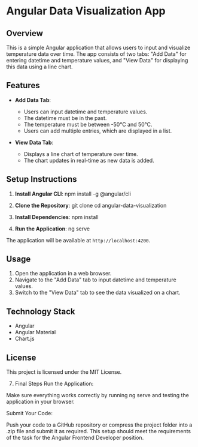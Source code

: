 # Angular Data Visualization App

## Overview

This is a simple Angular application that allows users to input and visualize temperature data over time. The app consists of two tabs: "Add Data" for entering datetime and temperature values, and "View Data" for displaying this data using a line chart.

## Features

- **Add Data Tab**: 
  - Users can input datetime and temperature values.
  - The datetime must be in the past.
  - The temperature must be between -50°C and 50°C.
  - Users can add multiple entries, which are displayed in a list.

- **View Data Tab**:
  - Displays a line chart of temperature over time.
  - The chart updates in real-time as new data is added.

## Setup Instructions

1. **Install Angular CLI**: 
npm install -g @angular/cli

2. **Clone the Repository**:
git clone <repository-url>
cd angular-data-visualization

3. **Install Dependencies**:
npm install

4. **Run the Application**:
ng serve

The application will be available at `http://localhost:4200`.

## Usage

1. Open the application in a web browser.
2. Navigate to the "Add Data" tab to input datetime and temperature values.
3. Switch to the "View Data" tab to see the data visualized on a chart.

## Technology Stack

- Angular
- Angular Material
- Chart.js

## License

This project is licensed under the MIT License.

7. Final Steps
Run the Application:

Make sure everything works correctly by running ng serve and testing the application in your browser.

Submit Your Code:

Push your code to a GitHub repository or compress the project folder into a .zip file and submit it as required.
This setup should meet the requirements of the task for the Angular Frontend Developer position.
